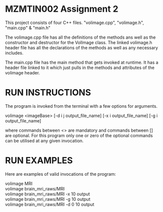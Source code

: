 # MZMTIN002 Assignment 2

This project consists of four C++ files. "volimage.cpp", "volimage.h", "main.cpp" & "main.h"

The volimage.cpp file has all the definitions of the methods ans well as the constructor and destructor for the VolImage class. The linked volimage.h header file has all the declarations of the methods as well as any necessary includes.

The main.cpp file has the main method that gets invoked at runtime. It has a header file linked to it which just pulls in the methods and attributes of the volimage header.

# RUN INSTRUCTIONS
The program is invoked from the terminal with a few options for arguments.

volimage \<imageBase> [-d i j output_file_name] [-x i output_file_name] [-g i output_file_name]

where commands between <> are mandatory and commands between [] are optional. For this program only one or zero of the optional commands can be utilised at any given invocation.

# RUN EXAMPLES

Here are examples of valid invocations of the program:

volimage MRI  
volimage brain_mri_raws/MRI  
volimage brain_mri_raws/MRI -x 10 output  
volimage brain_mri_raws/MRI -g 10 output  
volimage brain_mri_raws/MRI -d 0 10 output  
